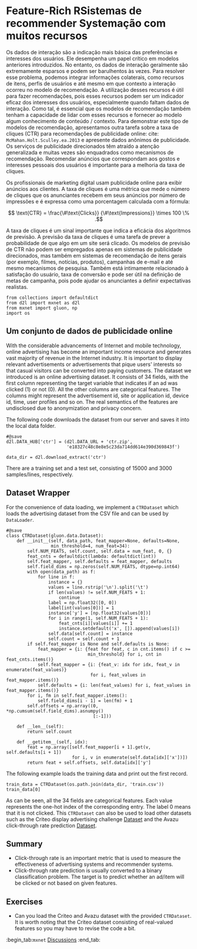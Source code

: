 # Feature-Rich RSistemas de recommender Systemação com muitos recursos


Os dados de interação são a indicação mais básica das preferências e interesses dos usuários. Ele desempenha um papel crítico em modelos anteriores introduzidos. No entanto, os dados de interação geralmente são extremamente esparsos e podem ser barulhentos às vezes. Para resolver esse problema, podemos integrar informações colaterais, como recursos de itens, perfis de usuários e até mesmo em que contexto a interação ocorreu no modelo de recomendação. A utilização desses recursos é útil para fazer recomendações, pois esses recursos podem ser um indicador eficaz dos interesses dos usuários, especialmente quando faltam dados de interação. Como tal, é essencial que os modelos de recomendação também tenham a capacidade de lidar com esses recursos e fornecer ao modelo algum conhecimento de conteúdo / contexto. Para demonstrar este tipo de modelos de recomendação, apresentamos outra tarefa sobre a taxa de cliques (CTR) para recomendações de publicidade online: cite: `McMahan.Holt.Sculley.ea.2013` e apresente dados anônimos de publicidade. Os serviços de publicidade direcionados têm atraído a atenção generalizada e muitas vezes são enquadrados como mecanismos de recomendação. Recomendar anúncios que correspondam aos gostos e interesses pessoais dos usuários é importante para a melhoria da taxa de cliques.


Os profissionais de marketing digital usam publicidade online para exibir anúncios aos clientes. A taxa de cliques é uma métrica que mede o número de cliques que os anunciantes recebem em seus anúncios por número de impressões e é expressa como uma porcentagem calculada com a fórmula:

$$ \text{CTR} = \frac{\#\text{Clicks}} {\#\text{Impressions}} \times 100 \% .$$

A taxa de cliques é um sinal importante que indica a eficácia dos algoritmos de previsão. A previsão da taxa de cliques é uma tarefa de prever a probabilidade de que algo em um site será clicado. Os modelos de previsão de CTR não podem ser empregados apenas em sistemas de publicidade direcionados, mas também em sistemas de recomendação de itens gerais (por exemplo, filmes, notícias, produtos), campanhas de e-mail e até mesmo mecanismos de pesquisa. Também está intimamente relacionado à satisfação do usuário, taxa de conversão e pode ser útil na definição de metas de campanha, pois pode ajudar os anunciantes a definir expectativas realistas.

```{.python .input}
from collections import defaultdict
from d2l import mxnet as d2l
from mxnet import gluon, np
import os
```

## Um conjunto de dados de publicidade online

With the considerable advancements of Internet and mobile technology, online advertising has become an important income resource and generates vast majority of revenue in the Internet industry. It is important to display relevant advertisements or advertisements that pique users' interests so that casual visitors can be converted into paying customers. The dataset we introduced is an online advertising dataset. It consists of 34 fields, with the first column representing the target variable that indicates if an ad was clicked (1) or not (0). All the other columns are categorical features. The columns might represent the advertisement id, site or application id, device id, time, user profiles and so on. The real semantics of the features are undisclosed due to anonymization and privacy concern.

The following code downloads the dataset from our server and saves it into the local data folder.

```{.python .input  n=15}
#@save
d2l.DATA_HUB['ctr'] = (d2l.DATA_URL + 'ctr.zip',
                       'e18327c48c8e8e5c23da714dd614e390d369843f')

data_dir = d2l.download_extract('ctr')
```

There are a training set and a test set, consisting of 15000 and 3000 samples/lines, respectively.

## Dataset Wrapper

For the convenience of data loading, we implement a `CTRDataset` which loads the advertising dataset from the CSV file and can be used by `DataLoader`.

```{.python .input  n=13}
#@save
class CTRDataset(gluon.data.Dataset):
    def __init__(self, data_path, feat_mapper=None, defaults=None,
                 min_threshold=4, num_feat=34):
        self.NUM_FEATS, self.count, self.data = num_feat, 0, {}
        feat_cnts = defaultdict(lambda: defaultdict(int))
        self.feat_mapper, self.defaults = feat_mapper, defaults
        self.field_dims = np.zeros(self.NUM_FEATS, dtype=np.int64)
        with open(data_path) as f:
            for line in f:
                instance = {}
                values = line.rstrip('\n').split('\t')
                if len(values) != self.NUM_FEATS + 1:
                    continue
                label = np.float32([0, 0])
                label[int(values[0])] = 1
                instance['y'] = [np.float32(values[0])]
                for i in range(1, self.NUM_FEATS + 1):
                    feat_cnts[i][values[i]] += 1
                    instance.setdefault('x', []).append(values[i])
                self.data[self.count] = instance
                self.count = self.count + 1
        if self.feat_mapper is None and self.defaults is None:
            feat_mapper = {i: {feat for feat, c in cnt.items() if c >=
                               min_threshold} for i, cnt in feat_cnts.items()}
            self.feat_mapper = {i: {feat_v: idx for idx, feat_v in enumerate(feat_values)}
                                for i, feat_values in feat_mapper.items()}
            self.defaults = {i: len(feat_values) for i, feat_values in feat_mapper.items()}
        for i, fm in self.feat_mapper.items():
            self.field_dims[i - 1] = len(fm) + 1
        self.offsets = np.array((0, *np.cumsum(self.field_dims).asnumpy()
                                 [:-1]))
        
    def __len__(self):
        return self.count
    
    def __getitem__(self, idx):
        feat = np.array([self.feat_mapper[i + 1].get(v, self.defaults[i + 1])
                         for i, v in enumerate(self.data[idx]['x'])])
        return feat + self.offsets, self.data[idx]['y']
```

The following example loads the training data and print out the first record.

```{.python .input  n=16}
train_data = CTRDataset(os.path.join(data_dir, 'train.csv'))
train_data[0]
```

As can be seen, all the 34 fields are categorical features. Each value represents the one-hot index of the corresponding entry. The label $0$ means that it is not clicked. This `CTRDataset` can also be used to load other datasets such as the Criteo display advertising challenge [Dataset](https://labs.criteo.com/2014/02/kaggle-display-advertising-challenge-dataset/) and the Avazu click-through rate prediction [Dataset](https://www.kaggle.com/c/avazu-ctr-prediction).  

## Summary 
* Click-through rate is an important metric that is used to measure the effectiveness of advertising systems and recommender systems.
* Click-through rate prediction is usually converted to a binary classification problem. The target is to predict whether an ad/item will be clicked or not based on given features.

## Exercises

* Can you load the Criteo and Avazu dataset with the provided `CTRDataset`. It is worth noting that the Criteo dataset consisting of real-valued features so you may have to revise the code a bit.

:begin_tab:`mxnet`
[Discussions](https://discuss.d2l.ai/t/405)
:end_tab:
<!--stackedit_data:
eyJoaXN0b3J5IjpbLTY0NzE2Nzc5MiwtMjAzMzQ4MTc0NV19
-->